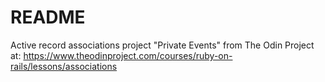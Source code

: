 # README

Active record associations project "Private Events" from The Odin Project at: https://www.theodinproject.com/courses/ruby-on-rails/lessons/associations